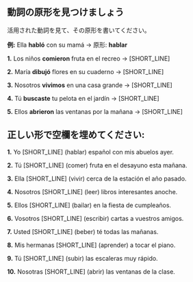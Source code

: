 ## 動詞の原形を見つけましょう

活用された動詞を見て、その原形を書いてください。

**例:** Ella **habló** con su mamá → 原形: **hablar**

**1.** Los niños **comieron** fruta en el recreo → [SHORT_LINE]

**2.** María **dibujó** flores en su cuaderno → [SHORT_LINE]

**3.** Nosotros **vivimos** en una casa grande → [SHORT_LINE]

**4.** Tú **buscaste** tu pelota en el jardín → [SHORT_LINE]

**5.** Ellos **abrieron** las ventanas por la mañana → [SHORT_LINE]

## 正しい形で空欄を埋めてください:

**1.** Yo [SHORT_LINE] (hablar) español con mis abuelos ayer.

**2.** Tú [SHORT_LINE] (comer) fruta en el desayuno esta mañana.

**3.** Ella [SHORT_LINE] (vivir) cerca de la estación el año pasado.

**4.** Nosotros [SHORT_LINE] (leer) libros interesantes anoche.

**5.** Ellos [SHORT_LINE] (bailar) en la fiesta de cumpleaños.

**6.** Vosotros [SHORT_LINE] (escribir) cartas a vuestros amigos.

**7.** Usted [SHORT_LINE] (beber) té todas las mañanas.

**8.** Mis hermanas [SHORT_LINE] (aprender) a tocar el piano.

**9.** Tú [SHORT_LINE] (subir) las escaleras muy rápido.

**10.** Nosotras [SHORT_LINE] (abrir) las ventanas de la clase.